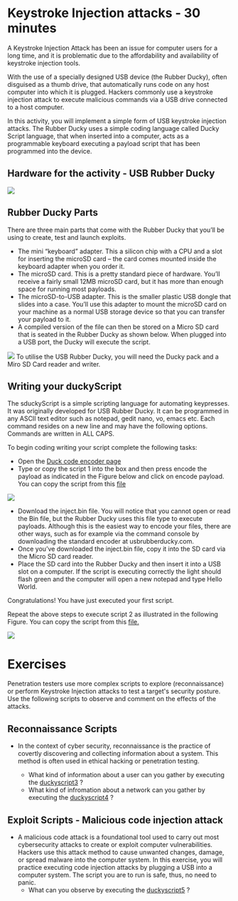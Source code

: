 # Keystroke Injection attacks - 30 minutes
A Keystroke Injection Attack has been an issue for computer users for a long time, and it is problematic due to the affordability and availability of keystroke injection tools.

With the use of a specially designed USB device (the Rubber Ducky), often disguised as a thumb drive, that automatically runs code on any host computer into which it is plugged. 
Hackers commonly use a keystroke injection attack to execute malicious commands via a USB drive connected to a host computer. 

In this activity, you will implement a simple form of USB keystroke injection attacks. The Rubber Ducky uses a simple coding language called Ducky Script language, that when inserted into a computer, acts as a programmable keyboard executing a payload script that has been programmed into the device. 
## Hardware for the activity - USB Rubber Ducky
![](https://github.com/CS-Outreach-Session/Cyber-Hygiene/blob/main/images/rubber-ducky-usb-full-kit.jpg)
## Rubber Ducky Parts

There are three main parts that come with the Rubber Ducky that you’ll be using to create, test and launch exploits.
* The mini “keyboard” adapter.  This a silicon chip with a CPU and a slot for inserting the microSD card – the card comes mounted inside the keyboard adapter when you order it. 
* The microSD card. This is a pretty standard piece of hardware. You’ll receive a fairly small 12MB microSD card, but it has more than enough space for running most payloads. 
* The microSD-to-USB adapter. This is the smaller plastic USB dongle that slides into a case. You’ll use this adapter to mount the microSD card on your machine as a normal USB storage device so that you can transfer your payload to it.
* A compiled version of the file can then be stored on a Micro SD card that is seated in the Rubber Ducky as shown below. When plugged into a USB port, the Ducky will execute the script.

![](https://github.com/CS-Outreach-Session/Cyber-Hygiene/blob/main/images/usbRubberD.PNG)
To utilise the USB Rubber Ducky, you will need the Ducky pack and a Miro SD Card reader and writer.

## Writing your duckyScript
The sduckyScript is a simple scripting language for automating keypresses. It was originally developed for USB Rubber Ducky. It can be programmed in any ASCII text editor such as notepad, gedit nano, vo, emacs etc. Each command resides on a new line and may have the following options. Commands are written in ALL CAPS.


To begin coding writing your script complete the following tasks:
* Open the [Duck code encoder page](https://ducktoolkit.com/encode)
* Type or copy the script 1 into the box and then press encode the payload  as indicated in the Figure below and click on encode payload. You can copy the script from this [file](https://github.com/CS-Outreach-Session/Cyber-Hygiene/blob/main/duckyScript%20Script%201%20%E2%80%93%20Printing%20Hello%20World!!!)

![](https://github.com/CS-Outreach-Session/Cyber-Hygiene/blob/main/images/Duck_toolkit.PNG)

* Download the inject.bin file. You will notice that you cannot open or read the Bin file, but the Rubber Ducky uses this file type to execute payloads. Although this is the easiest way to encode your files, there are other ways, such as for example via the command console by downloading the standard encoder at usbrubberducky.com.
* Once you’ve downloaded the inject.bin file, copy it into the SD card via the Micro SD card reader. 
* Place the SD card into the Rubber Ducky and then insert it into a USB slot on a computer. If the script is executing correctly the light should flash green and the computer will open a new notepad and type Hello World.


Congratulations! You have just executed your first script.

Repeat the above steps to execute script 2 as illustrated in the following Figure. You can copy the script from this [file.](https://github.com/CS-Outreach-Session/Cyber-Hygiene/blob/main/duckyScript2-%20Printing%20you%20have%20been%20hacked') 

![](https://github.com/CS-Outreach-Session/Cyber-Hygiene/blob/main/images/Duck_toolkitscript2.PNG)

# Exercises
Penetration testers use more complex scripts to explore (reconnaissance) or perform Keystroke Injection attacks to test a target's security posture. Use the following scripts to observe and comment on the effects of the attacks.

## Reconnaissance Scripts
* In the context of cyber security, reconnaissance is the practice of covertly discovering and collecting information about a system. This method is often used in ethical hacking or penetration testing.

  * What kind of information about a user can you gather by executing the [duckyscript3](https://github.com/CS-Outreach-Session/Cyber-Hygiene/blob/main/duckyScript3) ?
  * What kind of infromation about a network can you gather by executing the [duckyscript4](https://github.com/CS-Outreach-Session/Cyber-Hygiene/blob/main/duckyScript4) ?
## Exploit Scripts -  Malicious code injection attack 
* A malicious code attack is a foundational tool used to carry out most cybersecurity attacks to create or exploit computer vulnerabilities. Hackers use this attack method to cause unwanted changes, damage, or spread malware into the computer system. In this exercise, you will practice executing code injection attacks by plugging a USB into a computer system. The script you are to run is safe, thus, no need to panic. 
  * What can you observe by executing the [duckyscript5](https://github.com/CS-Outreach-Session/Cyber-Hygiene/blob/main/duckyscript5-Malicious%20code%20injection%20attack) ?


